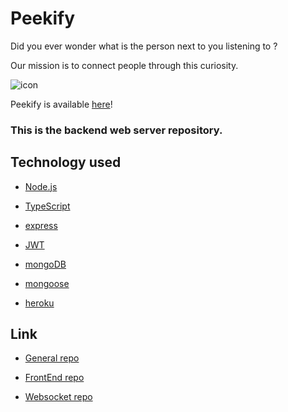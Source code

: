 # Peekify

Did you ever wonder what is the person next to you listening to ?

Our mission is to connect people through this curiosity. 

![icon](./peekify.ico)

Peekify is available [here](https://master.d3koc4k87o35ht.amplifyapp.com/)!


### This is the backend web server repository.


## Technology used

- [Node.js](https://nodejs.org/en/)

- [TypeScript](https://www.typescriptlang.org/)

- [express](https://expressjs.com/)

- [JWT](https://jwt.io/)

- [mongoDB](https://www.mongodb.com/)

- [mongoose](https://mongoosejs.com/)

- [heroku](https://www.heroku.com/home)

## Link
- [General repo](https://github.com/CC16-TeamExpresso/Main-App)

- [FrontEnd repo](https://github.com/CC16-TeamExpresso/front)

- [Websocket repo](https://github.com/CC16-TeamExpresso/websocket)

